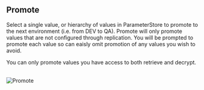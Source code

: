 

## Promote


Select a single value, or hierarchy of values in ParameterStore to promote to the next environment (i.e. from DEV to QA). 
Promote will only promote values that are not configured through replication. You will be prompted to promote 
each value so can eaisly omit promotion of any values you wish to avoid.

You can only promote values you have access to both retrieve and decrypt.

<br/>![Promote](/images/gifs/promote.gif)<br/>


